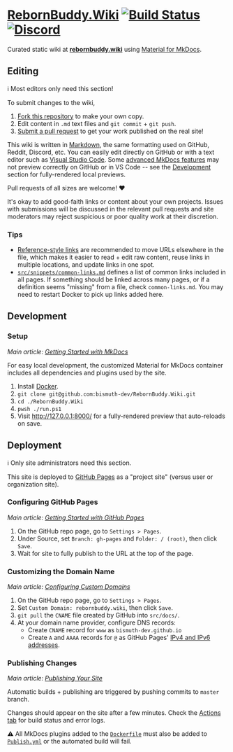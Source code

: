 # [RebornBuddy.Wiki][github-repo] [![Build Status][build-badge]][build-status] [![Discord][discord-badge]][discord-invite]

Curated static wiki at [**rebornbuddy.wiki**][rebornbuddy-wiki] using [Material for MkDocs][mkdocs-material].

[github-repo]: https://github.com/bismuth-dev/RebornBuddy.Wiki "RebornBuddy.Wiki on GitHub"
[build-badge]: https://img.shields.io/github/workflow/status/bismuth-dev/RebornBuddy.Wiki/Publish?style=plastic&logo=github&label=Publish&color=success
[build-status]: https://github.com/bismuth-dev/RebornBuddy.Wiki/actions "Build Server"
[discord-badge]: https://img.shields.io/badge/Discord-7389D8?logo=discord&logoColor=ffffff&labelColor=6A7EC2
[discord-invite]: https://discord.gg/bmgCq39 "Discord"
[rebornbuddy-wiki]: https://rebornbuddy.wiki
[mkdocs-material]: https://squidfunk.github.io/mkdocs-material/ "Material for MkDocs"

## Editing

ℹ️ Most editors only need this section!

To submit changes to the wiki,

1. [Fork this repository][forking-repos] to make your own copy.
2. Edit content in `.md` text files and `git commit` + `git push`.
3. [Submit a pull request][pull-requests] to get your work published on the real site!

This wiki is written in [Markdown][md-syntax], the same formatting used on GitHub, Reddit, Discord, etc. You can easily edit directly on GitHub or with a text editor such as [Visual Studio Code][vs-code]. Some [advanced MkDocs features][mkdocs-features] may not preview correctly on GitHub or in VS Code -- see the [Development](#development) section for fully-rendered local previews.

Pull requests of all sizes are welcome! ❤️

It's okay to add good-faith links or content about your own projects. Issues with submissions will be discussed in the relevant pull requests and site moderators may reject suspicious or poor quality work at their discretion.

[forking-repos]: https://docs.github.com/en/get-started/quickstart/fork-a-repo "Fork a Repo"
[pull-requests]: https://docs.github.com/en/pull-requests/collaborating-with-pull-requests/proposing-changes-to-your-work-with-pull-requests/creating-a-pull-request-from-a-fork "Pull Request from Fork"
[md-syntax]: https://www.markdownguide.org/basic-syntax/ "Markdown Syntax"
[vs-code]: https://code.visualstudio.com/download "Visual Studio Code"
[mkdocs-features]: https://squidfunk.github.io/mkdocs-material/reference/ "MkDocs Features"

### Tips

- [Reference-style links][reference-links] are recommended to move URLs elsewhere in the file, which makes it easier to read + edit raw content, reuse links in multiple locations, and update links in one spot.
- [`src/snippets/common-links.md`][common-links] defines a list of common links included in all pages. If something should be linked across many pages, or if a definition seems "missing" from a file, check `common-links.md`. You may need to restart Docker to pick up links added here.

[reference-links]: https://www.markdownguide.org/basic-syntax/#reference-style-links
[common-links]: ./src/snippets/common-links.md

## Development

### Setup

_Main article: [Getting Started with MkDocs][mkdocs-getting-started]_

For easy local development, the customized Material for MkDocs container includes all dependencies and plugins used by the site.

1.  Install [Docker][docker-install].
2.  `git clone git@github.com:bismuth-dev/RebornBuddy.Wiki.git`
3.  `cd ./RebornBuddy.Wiki`
4.  `pwsh ./run.ps1`
5.  Visit http://127.0.0.1:8000/ for a fully-rendered preview that auto-reloads on save.

[mkdocs-getting-started]: https://squidfunk.github.io/mkdocs-material/getting-started/ "Getting Started with MkDocs"
[docker-install]: https://docs.docker.com/get-docker/ "Install Docker"

## Deployment

ℹ️ Only site administrators need this section.

This site is deployed to [GitHub Pages][github-pages] as a "project site" (versus user or organization site).

### Configuring GitHub Pages

_Main article: [Getting Started with GitHub Pages][gh-pages-start]_

1.  On the GitHub repo page, go to `Settings > Pages`.
2.  Under Source, set `Branch: gh-pages` and `Folder: / (root)`, then click `Save`.
3.  Wait for site to fully publish to the URL at the top of the page.

### Customizing the Domain Name

_Main article: [Configuring Custom Domains][gh-pages-domain]_

1.  On the GitHub repo page, go to `Settings > Pages`.
2.  Set `Custom Domain: rebornbuddy.wiki`, then click `Save`.
3.  `git pull` the `CNAME` file created by GitHub into `src/docs/`.
4.  At your domain name provider, configure DNS records:
    - Create `CNAME` record for `www` as `bismuth-dev.github.io`
    - Create `A` and `AAAA` records for `@` as GitHub Pages' [IPv4 and IPv6 addresses][gh-pages-addresses].

### Publishing Changes

_Main article: [Publishing Your Site][gh-pages-publish]_

Automatic builds + publishing are triggered by pushing commits to `master` branch.

Changes should appear on the site after a few minutes. Check the [Actions tab][build-status] for build status and error logs.

⚠️ All MkDocs plugins added to the [`Dockerfile`][dockerfile] must also be added to [`Publish.yml`][publish-yml] or the automated build will fail.

[github-pages]: https://pages.github.com/ "Getting Started with GitHub Pages"
[gh-pages-start]: https://docs.github.com/en/pages/getting-started-with-github-pages "GitHub Pages documentation"
[gh-pages-domain]: https://docs.github.com/en/pages/configuring-a-custom-domain-for-your-github-pages-site "Configuring Custom Domains"
[gh-pages-addresses]: https://docs.github.com/en/pages/configuring-a-custom-domain-for-your-github-pages-site/managing-a-custom-domain-for-your-github-pages-site#configuring-an-apex-domain "Configuring an apex domain"
[gh-pages-publish]: https://squidfunk.github.io/mkdocs-material/publishing-your-site/#with-github-actions "Publishing Your Site"
[dockerfile]: ./Dockerfile "Dockerfile"
[publish-yml]: ./.github/workflows/Publish.yml "Publish.yml"

